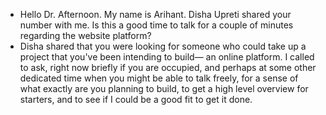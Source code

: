 - Hello Dr. Afternoon. My name is Arihant. Disha Upreti shared your number with me. Is this a good time to talk for a couple of minutes regarding the website platform?
- Disha shared that you were looking for someone who could take up a project that you've been intending to build— an online platform. I called to ask, right now briefly if you are occupied, and perhaps at some other dedicated time when you might be able to talk freely, for a sense of what exactly are you planning to build, to get a high level overview for starters, and to see if I could be a good fit to get it done.
